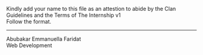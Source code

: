 Kindly add your name to this file as an attestion to abide by the Clan Guidelines and the Terms of The Internship v1
<br/> Follow the format.<br/> 
___
Abubakar Emmanuella Faridat <br/>
Web Development

